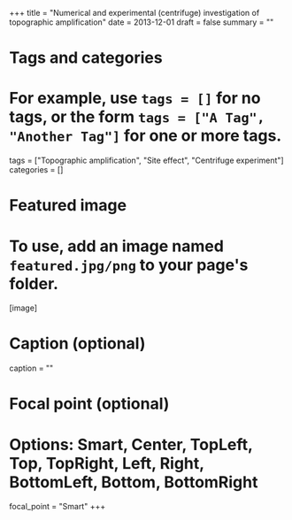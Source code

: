 +++
title = "Numerical and experimental (centrifuge) investigation of topographic amplification"
date = 2013-12-01
draft = false
summary = ""

# Tags and categories
# For example, use `tags = []` for no tags, or the form `tags = ["A Tag", "Another Tag"]` for one or more tags.
tags = ["Topographic amplification", "Site effect", "Centrifuge experiment"]
categories = []

# Featured image
# To use, add an image named `featured.jpg/png` to your page's folder. 
[image]
  # Caption (optional)
  caption = ""

  # Focal point (optional)
  # Options: Smart, Center, TopLeft, Top, TopRight, Left, Right, BottomLeft, Bottom, BottomRight
  focal_point = "Smart"
+++



